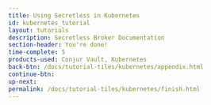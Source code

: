 ```yaml
---
title: Using Secretless in Kubernetes
id: kubernetes_tutorial
layout: tutorials
description: Secretless Broker Documentation
section-header: You're done!
time-complete: 5
products-used: Conjur Vault, Kubernetes
back-btn: /docs/tutorial-tiles/kubernetes/appendix.html
continue-btn:
up-next:
permalink: /docs/tutorial-tiles/kubernetes/finish.html
---
```

